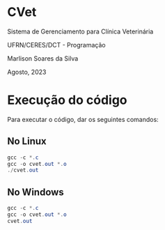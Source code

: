 # CVet

Sistema de Gerenciamento para Clínica Veterinária 

UFRN/CERES/DCT - Programação

Marlison Soares da Silva

Agosto, 2023

# Execução do código

Para executar o código, dar os seguintes comandos:

## No Linux
``` PowerShell
gcc -c *.c
gcc -o cvet.out *.o
./cvet.out
```

## No Windows
``` PowerShell
gcc -c *.c
gcc -o cvet.out *.o
cvet.out
```
